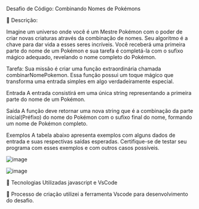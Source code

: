 
Desafio de Código: Combinando Nomes de Pokémons

📒 Descrição:

Imagine um universo onde você é um Mestre Pokémon com o poder de criar novas criaturas através da combinação de nomes. Seu algoritmo é a chave para dar vida a esses seres incríveis. Você receberá uma primeira parte do nome de um Pokémon e sua tarefa é completá-la com o sufixo mágico adequado, revelando o nome completo do Pokémon.

Tarefa: Sua missão é criar uma função extraordinária chamada combinarNomePokemon. Essa função possui um toque mágico que transforma uma entrada simples em algo verdadeiramente especial.

Entrada
A entrada consistirá em uma única string representando a primeira parte do nome de um Pokémon.

Saída
A função deve retornar uma nova string que é a combinação da parte inicial(Préfixo) do nome do Pokémon com o sufixo final do nome, formando um nome de Pokémon completo.

Exemplos
A tabela abaixo apresenta exemplos com alguns dados de entrada e suas respectivas saídas esperadas. Certifique-se de testar seu programa com esses exemplos e com outros casos possíveis.

![image](https://github.com/user-attachments/assets/34f19307-59e6-445b-b853-5a0af2e4c0a6)


![image](https://github.com/user-attachments/assets/ddfabf97-c743-4de9-9d69-a1c1f23de89b)


🤖 Tecnologias Utilizadas javascript e VsCode

🧐 Processo de criação utilizei a ferramenta Vscode para desenvolvimento do desafio.
